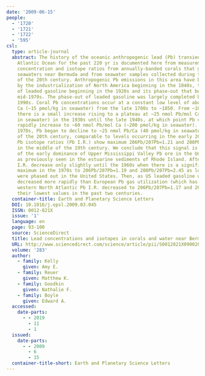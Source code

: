 ```yaml
---
date: '2009-06-15'
people:
  - '1720'
  - '1721'
  - '1722'
  - '595'
csl:
  type: article-journal
  abstract: The history of the oceanic anthropogenic lead (Pb) transient in the North
    Atlantic Ocean for the past 220 yr is documented here from measurements of Pb
    concentration and isotope ratios from annually-banded corals that grew in coastal
    seawaters near Bermuda and from seawater samples collected during the last 20 yr
    of the 20th century. Anthropogenic Pb emissions in this area have been dominated
    by the industrialization of North America beginning in the 1840s, the introduction
    of leaded gasoline beginning in the 1920s and its phase-out that began in the
    mid-1970s. The phase-out of leaded gasoline was largely completed by the late
    1990s. Coral Pb concentrations occur at a constant low level of about 5 nmol Pb/mol
    Ca (~15 pmol/kg in seawater) from the late 1700s to ~1850. From ~1850 to ~1900
    there is a small increase rising to a plateau at ~25 nmol Pb/mol Ca (~80 pmol/kg
    in seawater) in the 1930s until the late 1940s, at which point Pb concentrations
    rapidly increase to ~60 nmol Pb/mol Ca (~200 pmol/kg in seawater). In the mid
    1970s, Pb began to decline to ~25 nmol Pb/Ca (40 pmol/kg in seawater) by the end
    of the 20th century, comparable to levels occurring in the early 20th century.
    Pb isotope ratios (Pb I.R.) show maximum 206Pb/207Pb=1.21 and 208Pb/207Pb=2.49
    in the middle of the 19th century. We conclude that this signal is a reflection
    of the early dominance of Upper Mississippi Valley Pb ore in the United States,
    as previously seen in the estuarine sediments of Rhode Island. After 1900, Pb
    I.R. decrease only slightly until the 1960s when there is a significant local
    maximum in the 1970s to 206Pb/207Pb=1.19 and 208Pb/207Pb=2.45 as low-Pb I.R. sources
    were phased out in the United States. Then, as US leaded gasoline utilization
    decreased more rapidly than European Pb gas utilization (which has lower Pb I.R.),
    western North Atlantic Pb I.R. decreased to 206Pb/207Pb=1.17 and 208Pb/207Pb=2.44,
    their lowest values in the past two centuries.
  container-title: Earth and Planetary Science Letters
  DOI: 10.1016/j.epsl.2009.03.045
  ISSN: 0012-821X
  issue: '1'
  language: en
  page: 93-100
  source: ScienceDirect
  title: Lead concentrations and isotopes in corals and water near Bermuda, 1780–2000
  URL: http://www.sciencedirect.com/science/article/pii/S0012821X09002088
  volume: '283'
  author:
    - family: Kelly
      given: Amy E.
    - family: Reuer
      given: Matthew K.
    - family: Goodkin
      given: Nathalie F.
    - family: Boyle
      given: Edward A.
  accessed:
    date-parts:
      - - 2019
        - 11
        - 1
  issued:
    date-parts:
      - - 2009
        - 6
        - 15
  container-title-short: Earth and Planetary Science Letters
---
```

